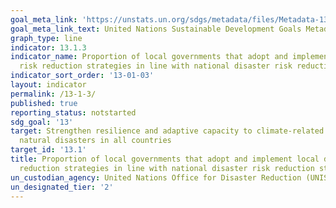 ```yaml
---
goal_meta_link: 'https://unstats.un.org/sdgs/metadata/files/Metadata-13-01-03.pdf'
goal_meta_link_text: United Nations Sustainable Development Goals Metadata
graph_type: line
indicator: 13.1.3
indicator_name: Proportion of local governments that adopt and implement local disaster
  risk reduction strategies in line with national disaster risk reduction strategies
indicator_sort_order: '13-01-03'
layout: indicator
permalink: /13-1-3/
published: true
reporting_status: notstarted
sdg_goal: '13'
target: Strengthen resilience and adaptive capacity to climate-related hazards and
  natural disasters in all countries
target_id: '13.1'
title: Proportion of local governments that adopt and implement local disaster risk
  reduction strategies in line with national disaster risk reduction strategies
un_custodian_agency: United Nations Office for Disaster Reduction (UNISDR)
un_designated_tier: '2'
---
```

